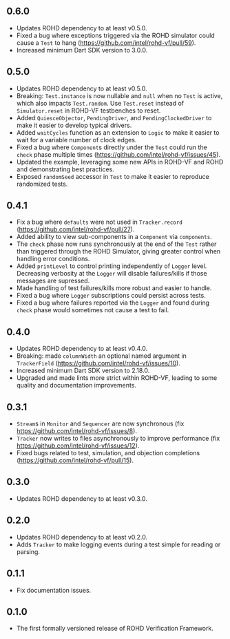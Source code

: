 ## 0.6.0

- Updates ROHD dependency to at least v0.5.0.
- Fixed a bug where exceptions triggered via the ROHD simulator could cause a `Test` to hang (<https://github.com/intel/rohd-vf/pull/59>).
- Increased minimum Dart SDK version to 3.0.0.

## 0.5.0

- Updates ROHD dependency to at least v0.5.0.
- Breaking: `Test.instance` is now nullable and `null` when no `Test` is active, which also impacts `Test.random`. Use `Test.reset` instead of `Simulator.reset` in ROHD-VF testbenches to reset.
- Added `QuiesceObjector`, `PendingDriver`, and `PendingClockedDriver` to make it easier to develop typical drivers.
- Added `waitCycles` function as an extension to `Logic` to make it easier to wait for a variable number of clock edges.
- Fixed a bug where `Component`s directly under the `Test` could run the `check` phase multiple times (<https://github.com/intel/rohd-vf/issues/45>).
- Updated the example, leveraging some new APIs in ROHD-VF and ROHD and demonstrating best practices.
- Exposed `randomSeed` accessor in `Test` to make it easier to reproduce randomized tests.

## 0.4.1

- Fix a bug where `defaults` were not used in `Tracker.record` (<https://github.com/intel/rohd-vf/pull/27>).
- Added ability to view sub-components in a `Component` via `components`.
- The `check` phase now runs synchronously at the end of the `Test` rather than triggered through the ROHD Simulator, giving greater control when handling error conditions.
- Added `printLevel` to control printing independently of `Logger` level.  Decreasing verbosity at the `Logger` will disable failures/kills if those messages are supressed.
- Made handling of test failures/kills more robust and easier to handle.
- Fixed a bug where `Logger` subscriptions could persist across tests.
- Fixed a bug where failures reported via the `Logger` and found during `check` phase would sometimes not cause a test to fail.

## 0.4.0

- Updates ROHD dependency to at least v0.4.0.
- Breaking: made `columnWidth` an optional named argument in `TrackerField` (<https://github.com/intel/rohd-vf/issues/10>).
- Increased minimum Dart SDK version to 2.18.0.
- Upgraded and made lints more strict within ROHD-VF, leading to some quality and documentation improvements.

## 0.3.1

- `Stream`s in `Monitor` and `Sequencer` are now synchronous (fix <https://github.com/intel/rohd-vf/issues/8>).
- `Tracker` now writes to files asynchronously to improve performance (fix <https://github.com/intel/rohd-vf/issues/12>).
- Fixed bugs related to test, simulation, and objection completions (<https://github.com/intel/rohd-vf/pull/15>).

## 0.3.0

- Updates ROHD dependency to at least v0.3.0.

## 0.2.0

- Updates ROHD dependency to at least v0.2.0.
- Adds `Tracker` to make logging events during a test simple for reading or parsing.

## 0.1.1

- Fix documentation issues.

## 0.1.0

- The first formally versioned release of ROHD Verification Framework.
